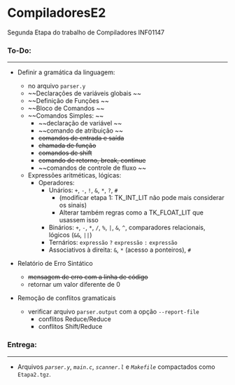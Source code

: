 # CompiladoresE2
Segunda Etapa do trabalho de Compiladores INF01147

### To-Do:

___

- Definir a gramática da linguagem:
    - no arquivo `parser.y`
    - ~~Declarações de variáveis globais ~~
    - ~~Definição de Funções ~~
    - ~~Bloco de Comandos ~~
    - ~~Comandos Simples: ~~
        - ~~declaração de variável ~~
        - ~~comando de atribuição ~~
        - ~~comandos de entrada e saída~~
        - ~~chamada de função~~
        - ~~comandos de shift~~
        - ~~comando de retorno, break, continue~~
        - ~~comandos de controle de fluxo ~~
    - Expressões aritméticas, lógicas:
        - Operadores:
            - Unários: `+`, `-`, `!`, `&`, `*`, `?`, `#`
                - (modificar etapa 1: TK_INT_LIT não pode mais considerar os sinais)
                - Alterar também regras como a TK_FLOAT_LIT que usassem isso
            - Binários: `+`, `-`, `*`, `/`, `%`, `|`, `&`, `^`, comparadores relacionais, lógicos (`&&`, `||`)
            - Ternários: `expressão` `?` `expressão` `:` `expressão`
            - Associativos à direita: `&`, `*` (acesso a ponteiros), `#`

- Relatório de Erro Sintático
    - ~~mensagem de erro com a linha de código~~
    - retornar um valor diferente de 0

- Remoção de conflitos gramaticais
    - verificar arquivo `parser.output` com a opção `--report-file`
        - conflitos Reduce/Reduce
        - conflitos Shift/Reduce


### Entrega:

___

- Arquivos *`parser.y`*, *`main.c`*, *`scanner.l`* e *`Makefile`* compactados como `Etapa2.tgz`.




    
